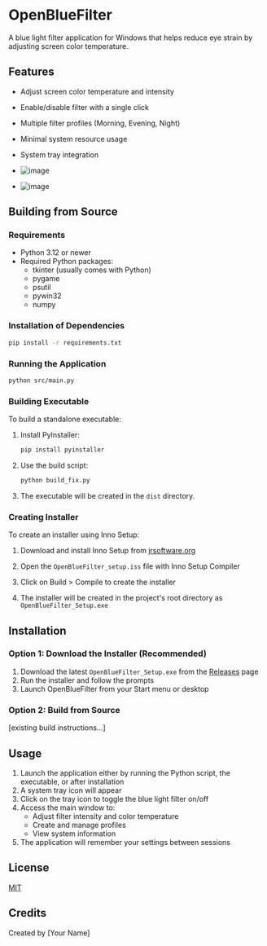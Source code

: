 # OpenBlueFilter

A blue light filter application for Windows that helps reduce eye strain by adjusting screen color temperature.

## Features

- Adjust screen color temperature and intensity
- Enable/disable filter with a single click
- Multiple filter profiles (Morning, Evening, Night)
- Minimal system resource usage
- System tray integration

- ![image](https://github.com/user-attachments/assets/613216ec-3cb2-4759-8085-8833b750dd4c)
- ![image](https://github.com/user-attachments/assets/cabb4e33-2e8a-4e64-b30c-aa5ae4b8e372)



## Building from Source

### Requirements

- Python 3.12 or newer
- Required Python packages:
  - tkinter (usually comes with Python)
  - pygame
  - psutil
  - pywin32
  - numpy

### Installation of Dependencies

```bash
pip install -r requirements.txt
```

### Running the Application

```bash
python src/main.py
```

### Building Executable

To build a standalone executable:

1. Install PyInstaller:
   ```bash
   pip install pyinstaller
   ```

2. Use the build script:
   ```bash
   python build_fix.py
   ```

3. The executable will be created in the `dist` directory.

### Creating Installer

To create an installer using Inno Setup:

1. Download and install Inno Setup from [jrsoftware.org](https://jrsoftware.org/isdl.php)

2. Open the `OpenBlueFilter_setup.iss` file with Inno Setup Compiler

3. Click on Build > Compile to create the installer

4. The installer will be created in the project's root directory as `OpenBlueFilter_Setup.exe`

## Installation

### Option 1: Download the Installer (Recommended)
1. Download the latest `OpenBlueFilter_Setup.exe` from the [Releases](https://github.com/isaacp5/OpenBlueFilter) page
2. Run the installer and follow the prompts
3. Launch OpenBlueFilter from your Start menu or desktop

### Option 2: Build from Source
[existing build instructions...]

## Usage

1. Launch the application either by running the Python script, the executable, or after installation
2. A system tray icon will appear
3. Click on the tray icon to toggle the blue light filter on/off
4. Access the main window to:
   - Adjust filter intensity and color temperature
   - Create and manage profiles
   - View system information
5. The application will remember your settings between sessions

## License

[MIT](LICENSE)

## Credits

Created by [Your Name] 
